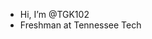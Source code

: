 - Hi, I’m @TGK102
- Freshman at Tennessee Tech

<!---
TGK102/TGK102 is a ✨ special ✨ repository because its `README.md` (this file) appears on your GitHub profile.
You can click the Preview link to take a look at your changes.
--->
